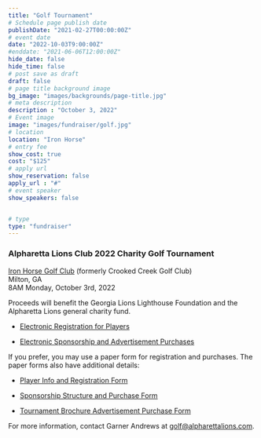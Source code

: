 ```yaml
---
title: "Golf Tournament"
# Schedule page publish date
publishDate: "2021-02-27T00:00:00Z"
# event date
date: "2022-10-03T9:00:00Z"
#enddate: "2021-06-06T12:00:00Z"
hide_date: false
hide_time: false
# post save as draft
draft: false
# page title background image
bg_image: "images/backgrounds/page-title.jpg"
# meta description
description : "October 3, 2022"
# Event image
image: "images/fundraiser/golf.jpg"
# location
location: "Iron Horse"
# entry fee
show_cost: true
cost: "$125"
# apply url
show_reservation: false
apply_url : "#"
# event speaker
show_speakers: false


# type
type: "fundraiser"
---
```


### Alpharetta Lions Club 2022 Charity Golf Tournament

[Iron Horse Golf Club](https://goo.gl/maps/KKiB2NXr17ZHA49M8) (formerly Crooked Creek Golf Club)  
Milton, GA  
8AM Monday, October 3rd, 2022  

Proceeds will benefit the Georgia Lions Lighthouse Foundation and the Alpharetta Lions general charity fund.

* [Electronic Registration for Players](https://alpharetta-lions-club.square.site/shop/golftournament2022/3)  

* [Electronic Sponsorship and Advertisement Purchases](https://alpharetta-lions-club.square.site/shop/golfsponsor2022/5) 

If you prefer, you may use a paper form for registration and purchases. The paper forms also have additional details:

* [Player Info and Registration Form](https://www.alpharettalions.com/pdf/ALC2022GolfPlayer.pdf)

* [Sponsorship Structure and Purchase Form](https://www.alpharettalions.com/pdf/ALC2022GolfSponsor.pdf)

* [Tournament Brochure Advertisement Purchase Form](https://www.alpharettalions.com/pdf/ALC2022GolfAds.pdf)

For more information, contact Garner Andrews at golf@alpharettalions.com.